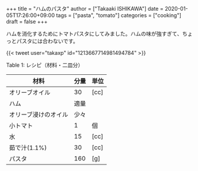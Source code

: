 +++
title = "ハムのパスタ"
author = ["Takaaki ISHIKAWA"]
date = 2020-01-05T17:26:00+09:00
tags = ["pasta", "tomato"]
categories = ["cooking"]
draft = false
+++

ハムを消化するためにトマトパスタにしてみました。ハムの味が強すぎて、ちょっとパスタには合わないです。  

{{< tweet user="takaxp" id="1213667714981494784" >}}  

<div class="table-caption">
  <span class="table-number">Table 1</span>:
  レシピ（材料・二皿分）
</div>

| 材料       | 分量 | 単位 |
|----------|----|----|
| オリーブオイル | 30  | [cc] |
| ハム       | 適量 |      |
| オリーブ浸けのオイル | 少々 |      |
| 小トマト   | 1   | 個   |
| 水         | 15  | [cc] |
| 茹で汁(1.1%) | 30  | [cc] |
| パスタ     | 160 | [g]  |